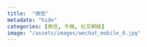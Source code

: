 ```yaml
---
title:  "微信"
metadate: "hide"
categories: [微信, 手機, 社交網絡]
image: "/assets/images/wechat_mobile_8.jpg"
---
```

